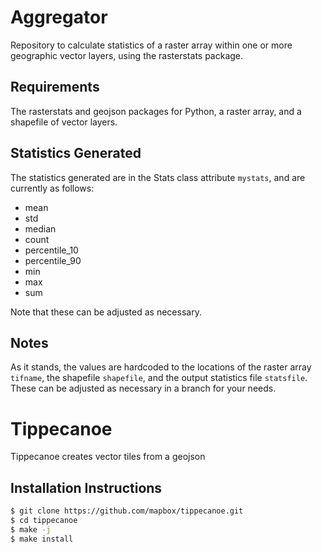 # Aggregator
Repository to calculate statistics of a raster array within one or more geographic vector layers, using the rasterstats package.

## Requirements
The rasterstats and geojson packages for Python, a raster array, and a shapefile of vector layers.

## Statistics Generated
The statistics generated are in the Stats class attribute `mystats`, and are currently as follows:
- mean
- std
- median
- count
- percentile\_10
- percentile\_90
- min
- max
- sum

Note that these can be adjusted as necessary.

## Notes
As it stands, the values are hardcoded to the locations of the raster array `tifname`, the shapefile `shapefile`, and the output statistics file `statsfile`. These can be adjusted as necessary in a branch for your needs.

# Tippecanoe
Tippecanoe creates vector tiles from a geojson

## Installation Instructions
```sh
$ git clone https://github.com/mapbox/tippecanoe.git
$ cd tippecanoe
$ make -j
$ make install
```
